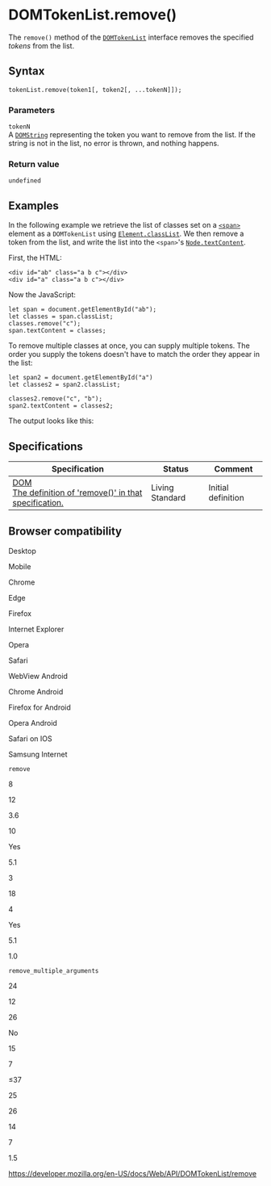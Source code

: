 # DOMTokenList.remove()

The `remove()` method of the [`DOMTokenList`](../domtokenlist) interface removes the specified _tokens_ from the list.

## Syntax

    tokenList.remove(token1[, token2[, ...tokenN]]);

### Parameters

`tokenN`  
A [`DOMString`](../domstring) representing the token you want to remove from the list. If the string is not in the list, no error is thrown, and nothing happens.

### Return value

`undefined`

## Examples

In the following example we retrieve the list of classes set on a [`<span>`](https://developer.mozilla.org/en-US/docs/Web/HTML/Element/span) element as a `DOMTokenList` using [`Element.classList`](../element/classlist). We then remove a token from the list, and write the list into the `<span>`'s [`Node.textContent`](../node/textcontent).

First, the HTML:

    <div id="ab" class="a b c"></div>
    <div id="a" class="a b c"></div>

Now the JavaScript:

    let span = document.getElementById("ab");
    let classes = span.classList;
    classes.remove("c");
    span.textContent = classes;

To remove multiple classes at once, you can supply multiple tokens. The order you supply the tokens doesn't have to match the order they appear in the list:

    let span2 = document.getElementById("a")
    let classes2 = span2.classList;

    classes2.remove("c", "b");
    span2.textContent = classes2;

The output looks like this:

## Specifications

<table><thead><tr class="header"><th>Specification</th><th>Status</th><th>Comment</th></tr></thead><tbody><tr class="odd"><td><a href="https://dom.spec.whatwg.org/#dom-domtokenlist-remove">DOM<br />
<span class="small">The definition of 'remove()' in that specification.</span></a></td><td><span class="spec-living">Living Standard</span></td><td>Initial definition</td></tr></tbody></table>

## Browser compatibility

Desktop

Mobile

Chrome

Edge

Firefox

Internet Explorer

Opera

Safari

WebView Android

Chrome Android

Firefox for Android

Opera Android

Safari on IOS

Samsung Internet

`remove`

8

12

3.6

10

Yes

5.1

3

18

4

Yes

5.1

1.0

`remove_multiple_arguments`

24

12

26

No

15

7

≤37

25

26

14

7

1.5

<a href="https://developer.mozilla.org/en-US/docs/Web/API/DOMTokenList/remove" class="_attribution-link">https://developer.mozilla.org/en-US/docs/Web/API/DOMTokenList/remove</a>
